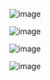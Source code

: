 ![image](https://github.com/user-attachments/assets/e64c5136-4a88-4e94-9bfb-b5b4b6e81730)


![image](https://github.com/user-attachments/assets/0cc0e6c6-b59d-472a-be49-500784c03296)


![image](https://github.com/user-attachments/assets/8a848c3c-d5bb-4f35-9a8a-bc9624098d53)

![image](https://github.com/user-attachments/assets/4edd37f8-6fc4-4229-95fe-7527e670edff)
